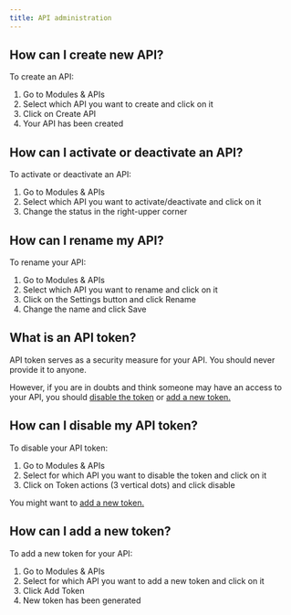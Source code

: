 ```yaml
---
title: API administration
---
```


## How can I create new API?
To create an API:
1.	Go to Modules & APIs
2.	Select which API you want to create and click on it
3.	Click on Create API
4.	Your API has been created

## How can I activate or deactivate an API?
To activate or deactivate an API:
1.	Go to Modules & APIs
2.	Select which API you want to activate/deactivate and click on it
3.	Change the status in the right-upper corner

## How can I rename my API?
To rename your API:
1.	Go to Modules & APIs
2.	Select which API you want to rename and click on it
3.	Click on the Settings button and click Rename
4.	Change the name and click Save

## What is an API token?
API token serves as a security measure for your API. You should never provide it to anyone. 

However, if you are in doubts and think someone may have an access to your API, you should [disable the token](https://github.com/BulkGate/help/blob/master/docs/api-administration.md#how-can-i-disable-my-api-token) or [add a new token.](#how-can-i-add-a-new-token) 

## How can I disable my API token?
To disable your API token:
1.	Go to Modules & APIs
2.	Select for which API you want to disable the token and click on it
3.	Click on Token actions (3 vertical dots) and click disable

You might want to [add a new token.](#how-can-i-add-a-new-token)

## How can I add a new token?
To add a new token for your API:
1.	Go to Modules & APIs
2.	Select for which API you want to add a new token and click on it
3.	Click Add Token
4.	New token has been generated
